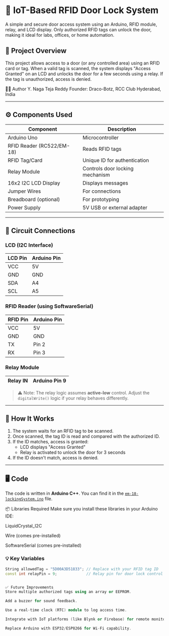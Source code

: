 # 🔐 IoT-Based RFID Door Lock System

A simple and secure door access system using an Arduino, RFID module, relay, and LCD display. Only authorized RFID tags can unlock the door, making it ideal for labs, offices, or home automation.

## 📸 Project Overview

This project allows access to a door (or any controlled area) using an RFID card or tag. When a valid tag is scanned, the system displays "Access Granted" on an LCD and unlocks the door for a few seconds using a relay. If the tag is unauthorized, access is denied.

👨‍💻 Author
Y. Naga Teja Reddy
Founder: Draco-Botz, RCC Club
Hyderabad, India

---

## ⚙️ Components Used

| Component             | Description                       |
|-----------------------|-----------------------------------|
| Arduino Uno           | Microcontroller                   |
| RFID Reader (RC522/EM-18) | Reads RFID tags               |
| RFID Tag/Card         | Unique ID for authentication      |
| Relay Module          | Controls door locking mechanism   |
| 16x2 I2C LCD Display  | Displays messages                 |
| Jumper Wires          | For connections                   |
| Breadboard (optional) | For prototyping                   |
| Power Supply          | 5V USB or external adapter        |

---

## 🔌 Circuit Connections

### LCD (I2C Interface)

| LCD Pin | Arduino Pin |
|---------|-------------|
| VCC     | 5V          |
| GND     | GND         |
| SDA     | A4          |
| SCL     | A5          |

### RFID Reader (using SoftwareSerial)

| RFID Pin | Arduino Pin |
|----------|-------------|
| VCC      | 5V          |
| GND      | GND         |
| TX       | Pin 2       |
| RX       | Pin 3       |

### Relay Module

| Relay IN | Arduino Pin 9 |
|----------|----------------|

> ⚠️ Note: The relay logic assumes **active-low** control. Adjust the `digitalWrite()` logic if your relay behaves differently.

---

## 🧠 How It Works

1. The system waits for an RFID tag to be scanned.
2. Once scanned, the tag ID is read and compared with the authorized ID.
3. If the ID matches, access is granted:
   - LCD displays "Access Granted"
   - Relay is activated to unlock the door for 3 seconds
4. If the ID doesn't match, access is denied.

---

## 🖥️ Code

The code is written in **Arduino C++**. You can find it in the [`em-18-lockingSystem.ino`](./em-18-lockingSystem.ino) file.

📦 Libraries Required
Make sure you install these libraries in your Arduino IDE:

LiquidCrystal_I2C

Wire (comes pre-installed)

SoftwareSerial (comes pre-installed)

### 💡 Key Variables

```cpp
String allowedTag = "5D00A3D51833"; // Replace with your RFID tag ID
const int relayPin = 9;             // Relay pin for door lock control


✅ Future Improvements
Store multiple authorized tags using an array or EEPROM.

Add a buzzer for sound feedback.

Use a real-time clock (RTC) module to log access time.

Integrate with IoT platforms (like Blynk or Firebase) for remote monitoring.

Replace Arduino with ESP32/ESP8266 for Wi-Fi capability.
